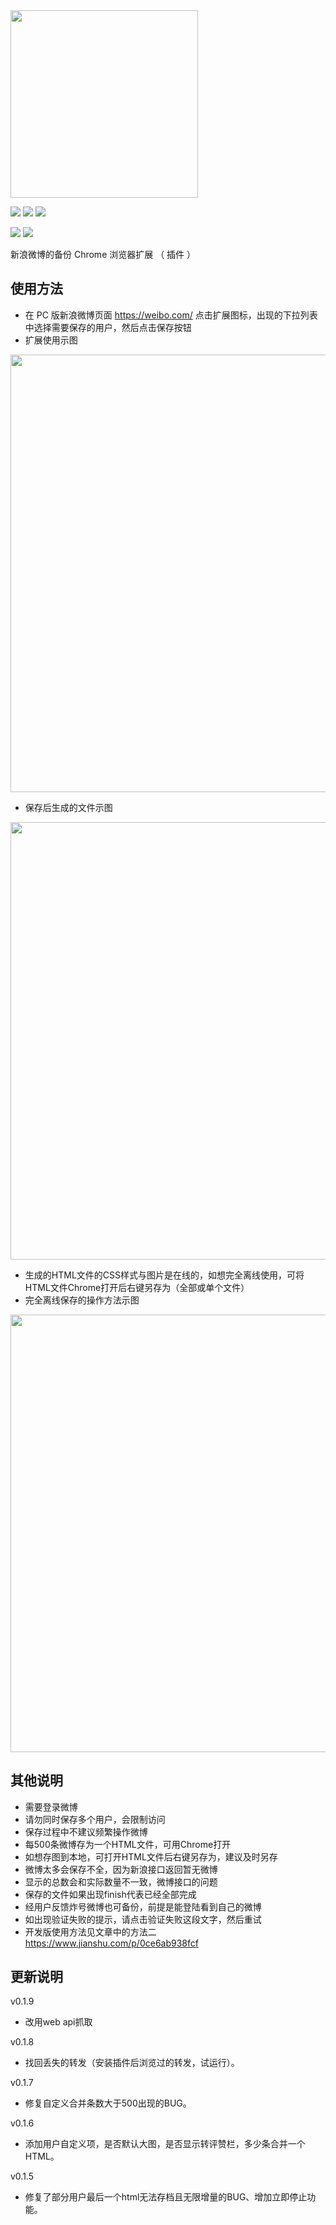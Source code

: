 <img src="https://blog.liuguofeng.com/wp-content/uploads/2020/02/snipaste_20200214_155227.png" width="300">

[![](https://img.shields.io/chrome-web-store/v/pojodomdlpobompicdllljgiomnfpmho.svg?logo=Google%20Chrome&logoColor=white&color=blue&style=flat-square)](https://chrome.google.com/webstore/detail/pojodomdlpobompicdllljgiomnfpmho)
[![](https://img.shields.io/chrome-web-store/stars/pojodomdlpobompicdllljgiomnfpmho.svg?logo=Google%20Chrome&logoColor=white&color=blue&style=flat-square)](https://chrome.google.com/webstore/detail/pojodomdlpobompicdllljgiomnfpmho)
[![](https://img.shields.io/chrome-web-store/users/pojodomdlpobompicdllljgiomnfpmho.svg?logo=Google%20Chrome&logoColor=white&color=blue&style=flat-square)](https://chrome.google.com/webstore/detail/pojodomdlpobompicdllljgiomnfpmho)

[![](https://img.shields.io/github/followers/misswell.svg?label=Follow&style=social)](https://github.com/misswell)
[![](https://img.shields.io/badge/Follow%20@刘国峰--brightgreen.svg?logo=Sina%20Weibo&style=social)](https://weibo.com/imfon)

新浪微博的备份 Chrome 浏览器扩展 （ 插件 ）

## 使用方法
- 在 PC 版新浪微博页面 https://weibo.com/ 点击扩展图标，出现的下拉列表中选择需要保存的用户，然后点击保存按钮
- 扩展使用示图

<img src="http://blog.liuguofeng.com/wp-content/uploads/2020/02/snipaste_20200215_115052.png" width="700">

- 保存后生成的文件示图

<img src="https://blog.liuguofeng.com/wp-content/uploads/2020/02/snipaste_20200219_173457.png" width="700">

- 生成的HTML文件的CSS样式与图片是在线的，如想完全离线使用，可将HTML文件Chrome打开后右键另存为（全部或单个文件）
- 完全离线保存的操作方法示图

<img src="https://blog.liuguofeng.com/wp-content/uploads/2020/02/Snipaste_2020-02-24_12-55-50.png" width="700">


## 其他说明
- 需要登录微博
- 请勿同时保存多个用户，会限制访问
- 保存过程中不建议频繁操作微博
- 每500条微博存为一个HTML文件，可用Chrome打开
- 如想存图到本地，可打开HTML文件后右键另存为，建议及时另存
- 微博太多会保存不全，因为新浪接口返回暂无微博
- 显示的总数会和实际数量不一致，微博接口的问题
- 保存的文件如果出现finish代表已经全部完成
- 经用户反馈炸号微博也可备份，前提是能登陆看到自己的微博
- 如出现验证失败的提示，请点击验证失败这段文字，然后重试
- 开发版使用方法见文章中的方法二 https://www.jianshu.com/p/0ce6ab938fcf

## 更新说明
v0.1.9
- 改用web api抓取

v0.1.8
- 找回丢失的转发（安装插件后浏览过的转发，试运行）。

v0.1.7
- 修复自定义合并条数大于500出现的BUG。

v0.1.6
- 添加用户自定义项，是否默认大图，是否显示转评赞栏，多少条合并一个HTML。

v0.1.5
- 修复了部分用户最后一个html无法存档且无限增量的BUG、增加立即停止功能。